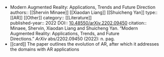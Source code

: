 - Modern Augmented Reality: Applications, Trends and Future Direction
  authors:: [[Shervin Minaee]] [[Xiaodan Liang]] [[Shuicheng Yan]]
  type:: [[AR]] [[Other]]
  category:: [[Literature]]  
  published-year:: 2022
  DOI:: [10.48550/arXiv.2202.09450](https://doi.org/10.48550/arXiv.2202.09450) 
  citation:: Minaee, Shervin, Xiaodan Liang and Shuicheng Yan. “Modern Augmented Reality: Applications, Trends, and Future Directions.” *ArXiv* abs/2202.09450 (2022): n. pag.
- [[card]] The paper outlines the evolution of AR, after which it addresses the domains with AR applications
